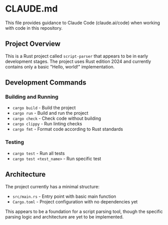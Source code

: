 # CLAUDE.md

This file provides guidance to Claude Code (claude.ai/code) when working with code in this repository.

## Project Overview

This is a Rust project called `script-parser` that appears to be in early development stages. The project uses Rust edition 2024 and currently contains only a basic "Hello, world!" implementation.

## Development Commands

### Building and Running
- `cargo build` - Build the project
- `cargo run` - Build and run the project
- `cargo check` - Check code without building
- `cargo clippy` - Run linting checks
- `cargo fmt` - Format code according to Rust standards

### Testing
- `cargo test` - Run all tests
- `cargo test <test_name>` - Run specific test

## Architecture

The project currently has a minimal structure:
- `src/main.rs` - Entry point with basic main function
- `Cargo.toml` - Project configuration with no dependencies yet

This appears to be a foundation for a script parsing tool, though the specific parsing logic and architecture are yet to be implemented.
